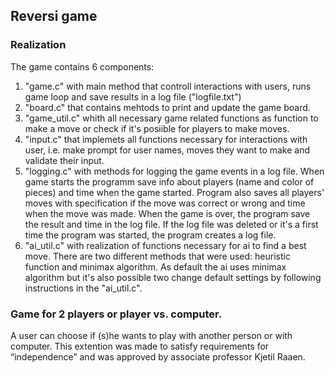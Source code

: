 ## Reversi game

### Realization
The game contains 6 components:
1. "game.c" with main method that controll interactions with users, runs game loop
and save results in a log file ("logfile.txt")
2. "board.c" that contains mehtods to print and update the game board.
3. "game_util.c" whith all necessary game related functions as function to make
a move or check if it's posiible for players to make moves.
4. "input.c" that implemets all functions necessary for interactions with user,
i.e. make prompt for user names, moves they want to make and validate their input.
5. "logging.c" with methods for logging the game events in a log file. When game
starts the programm save info about players (name and color of pieces) and time
when the game started. Program also saves all players' moves with specification 
if the move was correct or wrong and time when the move was made. When the game
is over, the program save the result and time in the log file. If the log file
was deleted or it's a first time the program was started, the program creates a
log file. 
6. "ai_util.c" with realization of functions necessary for ai to find a best
move. There are two different methods that were used: heuristic function and
minimax algorithm. As default the ai uses minimax algorithm but it's also 
possible two change default settings by following instructions in the "ai_util.c".

### Game for 2 players or player vs. computer.
A user can choose if (s)he wants to play with another person or with computer. 
This extention was made to satisfy requirements for “independence” and was 
approved by associate professor Kjetil Raaen. 
